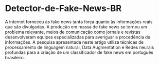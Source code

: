 # Detector-de-Fake-News-BR
A internet forneceu às fake news tanta força quanto às informações reais que são divulgadas. A produção em massa de fake news se tornou um problema relevante, meios de comunicação como jornais e revistas desenvolveram equipes especializadas para averiguar a procedência de informações. A pesquisa apresentada neste artigo utiliza técnicas de processamento de linguagem natural, Data Augmentation e Redes neurais profundas para a criação de um classificador de fake news em português brasileiro.
